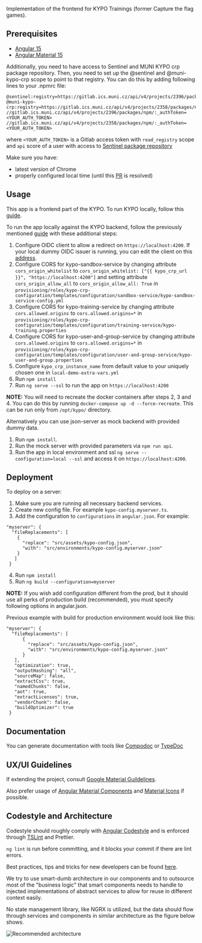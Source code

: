Implementation of the frontend for KYPO Trainings (former Capture the flag games).

## Prerequisites

- [Angular 15](https://angular.io/guide/start)
- [Angular Material 15](https://material.angular.io/guide/getting-started)

Additionally, you need to have access to Sentinel and MUNI KYPO crp package repository.
Then, you need to set up the @sentinel and @muni-kypo-crp scope to point to that registry. You can do this by adding following lines to your .npmrc file:

```
@sentinel:registry=https://gitlab.ics.muni.cz/api/v4/projects/2396/packages/npm/
@muni-kypo-crp:registry=https://gitlab.ics.muni.cz/api/v4/projects/2358/packages/npm/
//gitlab.ics.muni.cz/api/v4/projects/2396/packages/npm/:_authToken=<YOUR_AUTH_TOKEN>
//gitlab.ics.muni.cz/api/v4/projects/2358/packages/npm/:_authToken=<YOUR_AUTH_TOKEN>
```

where `<YOUR_AUTH_TOKEN>` is a Gitlab access token with `read_registry` scope and `api` score of a user with access to [Sentinel package repository](https://gitlab.ics.muni.cz/sentinel/sentinel-artifact-repository)

Make sure you have:
- latest version of Chrome
- properly configured local time (until this [PR](https://github.com/manfredsteyer/angular-oauth2-oidc/pull/596) is resolved)

## Usage
This app is a frontend part of the KYPO. To run KYPO locally, follow this [guide](https://gitlab.ics.muni.cz/muni-kypo-crp/devops/kypo-crp-helm).

To run the app locally against the KYPO backend, follow the previously mentioned [guide](https://gitlab.ics.muni.cz/muni-kypo-crp/devops/kypo-crp-helm) with these additional steps:

1.  Configure OIDC client to allow a redirect on `https://localhost:4200`. If your local dummy OIDC issuer is running, you can edit the client on this [address](https://172.19.0.22:8443/csirtmu-dummy-issuer-server/manage/admin/clients).
2.  Configure CORS for kypo-sandbox-service by changing attribute `cors_origin_whitelist` to `cors_origin_whitelist: ["{{ kypo_crp_url }}", "https://localhost:4200"]` and setting attribute `cors_origin_allow_all` to `cors_origin_allow_all: True` in `provisioning/roles/kypo-crp-configuration/templates/configuration/sandbox-service/kypo-sandbox-service-config.yml`
3.  Configure CORS for kypo-training-service by changing attribute `cors.allowed.origins` to `cors.allowed.origins=*` in `provisioning/roles/kypo-crp-configuration/templates/configuration/training-service/kypo-training.properties`
4.  Configure CORS for kypo-user-and-group-service by changing attribute `cors.allowed.origins` to `cors.allowed.origins=*` in `provisioning/roles/kypo-crp-configuration/templates/configuration/user-and-group-service/kypo-user-and-group.properties`
5.  Configure `kypo_crp_instance_name` from default value to your uniquely chosen one in `local-demo-extra-vars.yml`
6.  Run `npm install`
7.  Run `ng serve --ssl` to run the app on `https://localhost:4200`

**NOTE:** You will need to recreate the docker containers after steps 2, 3 and 4. You can do this by running `docker-compose up -d --force-recreate`. This can be run only from `/opt/kypo/` directory.

Alternatively you can use json-server as mock backend with provided dummy data.

1.  Run `npm install`.
2.  Run the mock server with provided parameters via `npm run api`.
3.  Run the app in local environment and ssl `ng serve --configuration=local --ssl` and access it on `https://localhost:4200`.

## Deployment

To deploy on a server:

1.  Make sure you are running all necessary backend services.
2.  Create new config file. For example `kypo-config.myserver.ts`.
3.  Add the configuration to `configurations` in `angular.json`. For example:

```
"myserver": {
  "fileReplacements": [
    {
      "replace": "src/assets/kypo-config.json",
      "with": "src/environments/kypo-config.myserver.json"
    }
   ]
 }
```

4. Run `npm install`
5. Run `ng build --configuration=myserver`

**NOTE:** If you wish add configuration different from the prod, but it should use all perks of production build (recommended), you must specify following options in angular.json.

Previous example with build for production environment would look like this:

```
"myserver": {
  "fileReplacements": [
      {
        "replace": "src/assets/kypo-config.json",
        "with": "src/environments/kypo-config.myserver.json"
      }
   ],
   "optimization": true,
   "outputHashing": "all",
   "sourceMap": false,
   "extractCss": true,
   "namedChunks": false,
   "aot": true,
   "extractLicenses": true,
   "vendorChunk": false,
   "buildOptimizer": true
 }
```

## Documentation

You can generate documentation with tools like [Compodoc](https://compodoc.app/) or [TypeDoc](https://typedoc.org/)

## UX/UI Guidelines

If extending the project, consult [Google Material Guildelines](https://material.io/design/guidelines-overview/).

Also prefer usage of [Angular Material Components](https://material.angular.io/) and [Material Icons](https://material.io/resources/icons/) if possible.

## Codestyle and Architecture

Codestyle should roughly comply with [Angular Codestyle](https://angular.io/guide/styleguide) and is enforced through [TSLint](https://palantir.github.io/tslint/) and Prettier.

`ng lint` is run before committing, and it blocks your commit if there are lint errors.

Best practices, tips and tricks for new developers can be found [here](https://projects.ics.muni.cz/projects/kbase/knowledgebase/articles/170).

We try to use smart-dumb architecture in our components and to outsource most of the "business logic" that smart components needs to handle to injected implementations of abstract services to allow for reuse in different context easily.

No state management library, like NGRX is utilized, but the data should flow through services and components in similar architecture as the figure below shows.

![Recommended architecture](https://gitlab.ics.muni.cz/kypo/frontend-new/kypo-trainings/wikis/uploads/2ab19735a374e035b509c6a04fb29282/frontend-dataflow.png)
